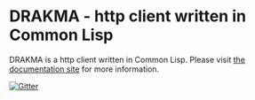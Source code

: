 # DRAKMA - http client written in Common Lisp

DRAKMA is a http client written in Common Lisp.  Please visit [the documentation site](http://weitz.de/drakma/) for more information.

[![Gitter](https://badges.gitter.im/Join%20Chat.svg)](https://gitter.im/edicl/drakma?utm_source=badge&utm_medium=badge&utm_campaign=pr-badge&utm_content=badge)
